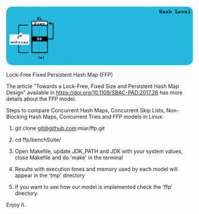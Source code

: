 <div align="center">
<img src="./pres.gif" />
</div>

Lock-Free Fixed Persistent Hash Map (FFP)

The article "Towards a Lock-Free, Fixed Size and Persistent Hash Map
Design" available in https://doi.org/10.1109/SBAC-PAD.2017.26 has more
details about the FFP model.

Steps to compare Concurrent Hash Maps, Concurrent Skip Lists,
Non-Blocking Hash Maps, Concurrent Tries and FFP models in Linux:

1. git clone git@github.com:miar/ffp.git

2. cd ffp/benchSuite/

3. Open Makefile, update JDK_PATH and JDK with your system values,
close Makefile and do 'make' in the terminal

4. Results with execution times and memory used by each model will
appear in the 'tmp' directory

5. If you want to see how our model is implemented check the 'ffp'
directory.

Enjoy it.